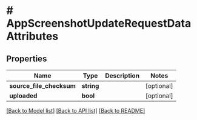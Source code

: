 # # AppScreenshotUpdateRequestDataAttributes

## Properties

Name | Type | Description | Notes
------------ | ------------- | ------------- | -------------
**source_file_checksum** | **string** |  | [optional] 
**uploaded** | **bool** |  | [optional] 

[[Back to Model list]](../../README.md#documentation-for-models) [[Back to API list]](../../README.md#documentation-for-api-endpoints) [[Back to README]](../../README.md)


